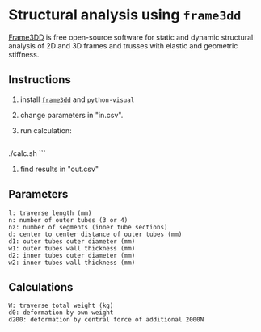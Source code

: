 # Structural analysis using `frame3dd`

[Frame3DD](http://frame3dd.sourceforge.net/) is free open-source software
for static and dynamic structural analysis of 2D and 3D frames and trusses
with elastic and geometric stiffness.

## Instructions

1. install [`frame3dd`](http://frame3dd.sourceforge.net/) and `python-visual`
1. change parameters in "in.csv".
1. run calculation:

    ```bash
./calc.sh
    ```
1. find results in "out.csv"

## Parameters

```
l: traverse length (mm)
n: number of outer tubes (3 or 4)
nz: number of segments (inner tube sections)
d: center to center distance of outer tubes (mm)
d1: outer tubes outer diameter (mm)
w1: outer tubes wall thickness (mm)
d2: inner tubes outer diameter (mm)
w2: inner tubes wall thickness (mm)
```

## Calculations

```
W: traverse total weight (kg)
d0: deformation by own weight
d200: deformation by central force of additional 2000N
```
